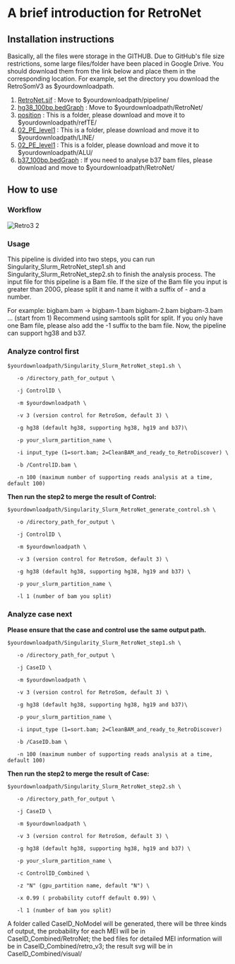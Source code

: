 # A brief introduction for RetroNet
## Installation instructions
Basically, all the files were storage in the GITHUB.
Due to GitHub's file size restrictions, some large files/folder have been placed in Google Drive. You should download them from the link below and place them in the corresponding location.
For example, set the directory you download the RetroSomV3 as $yourdownloadpath.

1. [RetroNet.sif](https://drive.google.com/file/d/1vS0Lq6n3H4ijkoTb5xqViwjxalYqWp8W/view?usp=drive_link) : Move to $yourdownloadpath/pipeline/
2. [hg38_100bp.bedGraph](https://drive.google.com/file/d/1IhiktWmqZSTcrPg2p9OIb5vtcQ5GLLjh/view?usp=sharing) : Move to $yourdownloadpath/RetroNet/
3. [position](https://drive.google.com/drive/folders/1L-XxCCGRMnNShd7ysbeM2kFIxkQANI9D?usp=sharing) : This is a folder, please download and move it to $yourdownloadpath/refTE/
4. [02_PE_level1](https://drive.google.com/drive/folders/197ogIPePEDBNah-Ff1IjNSKq7F3SMGzr?usp=sharing) : This is a folder, please download and move it to $yourdownloadpath/LINE/
5. [02_PE_level1](https://drive.google.com/drive/folders/18kA4IrlP7OKStuReX4koZ8dwx4sbjqzS?usp=sharing) : This is a folder, please download and move it to $yourdownloadpath/ALU/
6. [b37_100bp.bedGraph](https://drive.google.com/file/d/14eOmzhz0pMYpfuLU5spLgwuZJv8_n75R/view?usp=drive_link) : If you need to analyse b37 bam files, please download and move to $yourdownloadpath/RetroNet/

## How to use
### Workflow

![Retro3 2](https://github.com/user-attachments/assets/10da5f78-0252-4d01-8145-b3f5c36cfca3)

### Usage
This pipeline is divided into two steps, you can run Singularity_Slurm_RetroNet_step1.sh and Singularity_Slurm_RetroNet_step2.sh to finish the analysis process.
The input file for this pipeline is a Bam file. If the size of the Bam file you input is greater than 200G, please split it and name it with a suffix of - and a number.

For example: bigbam.bam &rarr; bigbam-1.bam bigbam-2.bam bigbam-3.bam ... (start from 1)
Recommend using samtools split for split. If you only have one Bam file, please also add the -1 suffix to the bam file.
Now, the pipeline can support hg38 and b37.

### Analyze control first 

```
$yourdownloadpath/Singularity_Slurm_RetroNet_step1.sh \

   -o /directory_path_for_output \

   -j ControlID \

   -m $yourdownloadpath \

   -v 3 (version control for RetroSom, default 3) \

   -g hg38 (default hg38, supporting hg38, hg19 and b37)\

   -p your_slurm_partition_name \

   -i input_type (1=sort.bam; 2=CleanBAM_and_ready_to_RetroDiscover) \

   -b /ControlID.bam \

   -n 100 (maximum number of supporting reads analysis at a time, default 100) 

```

**Then run the step2 to merge the result of Control:**

```
$yourdownloadpath/Singularity_Slurm_RetroNet_generate_control.sh \
  
   -o /directory_path_for_output \
  
   -j ControlID \
  
   -m $yourdownloadpath \
  
   -v 3 (version control for RetroSom, default 3) \
  
   -g hg38 (default hg38, supporting hg38, hg19 and b37) \
  
   -p your_slurm_partition_name \
  
   -l 1 (number of bam you split)
```

### Analyze case next

**Please ensure that the case and control use the same output path.**

```
$yourdownloadpath/Singularity_Slurm_RetroNet_step1.sh \

   -o /directory_path_for_output \

   -j CaseID \

   -m $yourdownloadpath \

   -v 3 (version control for RetroSom, default 3) \

   -g hg38 (default hg38, supporting hg38, hg19 and b37)\

   -p your_slurm_partition_name \

   -i input_type (1=sort.bam; 2=CleanBAM_and_ready_to_RetroDiscover)

   -b /CaseID.bam \

   -n 100 (maximum number of supporting reads analysis at a time, default 100) 

```

**Then run the step2 to merge the result of Case:**

```
$yourdownloadpath/Singularity_Slurm_RetroNet_step2.sh \
  
   -o /directory_path_for_output \
  
   -j CaseID \
  
   -m $yourdownloadpath \
  
   -v 3 (version control for RetroSom, default 3) \
  
   -g hg38 (default hg38, supporting hg38, hg19 and b37) \
  
   -p your_slurm_partition_name \
  
   -c ControlID_Combined \
  
   -z "N" (gpu_partition name, default "N") \
  
   -x 0.99 ( probability cutoff default 0.99) \
  
   -l 1 (number of bam you split)
```

A folder called CaseID_NoModel will be generated, there will be three kinds of output, the probability for each MEI will be in CaseID_Combined/RetroNet; the bed files for detailed MEI information will be in CaseID_Combined/retro_v3; the result svg will be in CaseID_Combined/visual/
